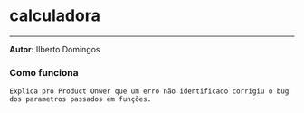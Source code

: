 # calculadora

---
**Autor:** Ilberto Domingos

### Como funciona
`Explica pro Product Onwer que um erro não identificado corrigiu o bug dos parametros passados em funções.`
